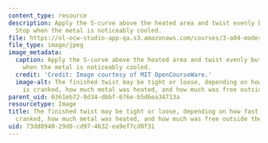 ```yaml
---
content_type: resource
description: Apply the S-curve above the heated area and twist evenly but quickly.
  Stop when the metal is noticeably cooled.
file: https://ol-ocw-studio-app-qa.s3.amazonaws.com/courses/3-a04-modern-blacksmithing-and-physical-metallurgy-fall-2008/73dd894029d8cd974632ea9ef7cd0f31_040.jpg
file_type: image/jpeg
image_metadata:
  caption: Apply the S-curve above the heated area and twist evenly but quickly. Stop
    when the metal is noticeably cooled.
  credit: 'Credit: Image courtesy of MIT OpenCourseWare.'
  image-alt: The finished twist may be tight or loose, depending on how fast the curve
    is cranked, how much metal was heated, and how much was free outside the clamp.
parent_uid: 0361eb72-9d34-dbbf-676e-b5d6ea34713a
resourcetype: Image
title: The finished twist may be tight or loose, depending on how fast the curve is
  cranked, how much metal was heated, and how much was free outside the clamp
uid: 73dd8940-29d8-cd97-4632-ea9ef7cd0f31
---
```

